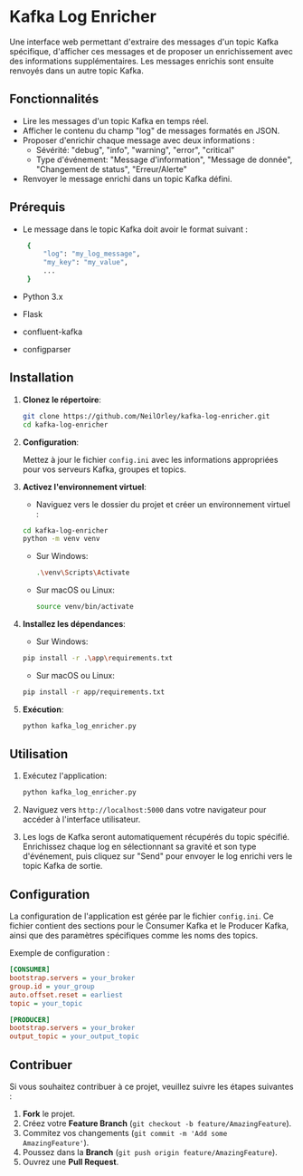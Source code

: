 # Kafka Log Enricher

Une interface web permettant d'extraire des messages d'un topic Kafka spécifique, d'afficher ces messages et de proposer un enrichissement avec des informations supplémentaires. Les messages enrichis sont ensuite renvoyés dans un autre topic Kafka.

## Fonctionnalités

- Lire les messages d'un topic Kafka en temps réel.
- Afficher le contenu du champ "log" de messages formatés en JSON.
- Proposer d'enrichir chaque message avec deux informations :
  - Sévérité: "debug", "info", "warning", "error", "critical"
  - Type d'événement: "Message d'information", "Message de donnée", "Changement de status", "Erreur/Alerte"
- Renvoyer le message enrichi dans un topic Kafka défini.

## Prérequis
- Le message dans le topic Kafka doit avoir le format suivant :

   ```bash
    {
        "log": "my_log_message",
        "my_key": "my_value",
        ...
    }
   ```
   
- Python 3.x
- Flask
- confluent-kafka
- configparser

## Installation

1. **Clonez le répertoire**:

   ```bash
   git clone https://github.com/NeilOrley/kafka-log-enricher.git
   cd kafka-log-enricher
   ```

2. **Configuration**:

   Mettez à jour le fichier `config.ini` avec les informations appropriées pour vos serveurs Kafka, groupes et topics.

3. **Activez l'environnement virtuel**:

   - Naviguez vers le dossier du projet et créer un environnement virtuel :
    ```bash
    cd kafka-log-enricher
    python -m venv venv
    ```

   - Sur Windows:
     ```bash
     .\venv\Scripts\Activate
     ```

   - Sur macOS ou Linux:
     ```bash
     source venv/bin/activate
     ```

4. **Installez les dépendances**:

   - Sur Windows:
   ```bash
   pip install -r .\app\requirements.txt
   ```

   - Sur macOS ou Linux:
   ```bash
   pip install -r app/requirements.txt
   ```

5. **Exécution**:

   ```bash
   python kafka_log_enricher.py
   ```

## Utilisation

1. Exécutez l'application:

   ```bash
   python kafka_log_enricher.py
   ```

2. Naviguez vers `http://localhost:5000` dans votre navigateur pour accéder à l'interface utilisateur.

3. Les logs de Kafka seront automatiquement récupérés du topic spécifié. Enrichissez chaque log en sélectionnant sa gravité et son type d'événement, puis cliquez sur "Send" pour envoyer le log enrichi vers le topic Kafka de sortie.


## Configuration

La configuration de l'application est gérée par le fichier `config.ini`. Ce fichier contient des sections pour le Consumer Kafka et le Producer Kafka, ainsi que des paramètres spécifiques comme les noms des topics.

Exemple de configuration :

```ini
[CONSUMER]
bootstrap.servers = your_broker
group.id = your_group
auto.offset.reset = earliest
topic = your_topic

[PRODUCER]
bootstrap.servers = your_broker
output_topic = your_output_topic
```

## Contribuer

Si vous souhaitez contribuer à ce projet, veuillez suivre les étapes suivantes :

1. **Fork** le projet.
2. Créez votre **Feature Branch** (`git checkout -b feature/AmazingFeature`).
3. Commitez vos changements (`git commit -m 'Add some AmazingFeature'`).
4. Poussez dans la **Branch** (`git push origin feature/AmazingFeature`).
5. Ouvrez une **Pull Request**.
